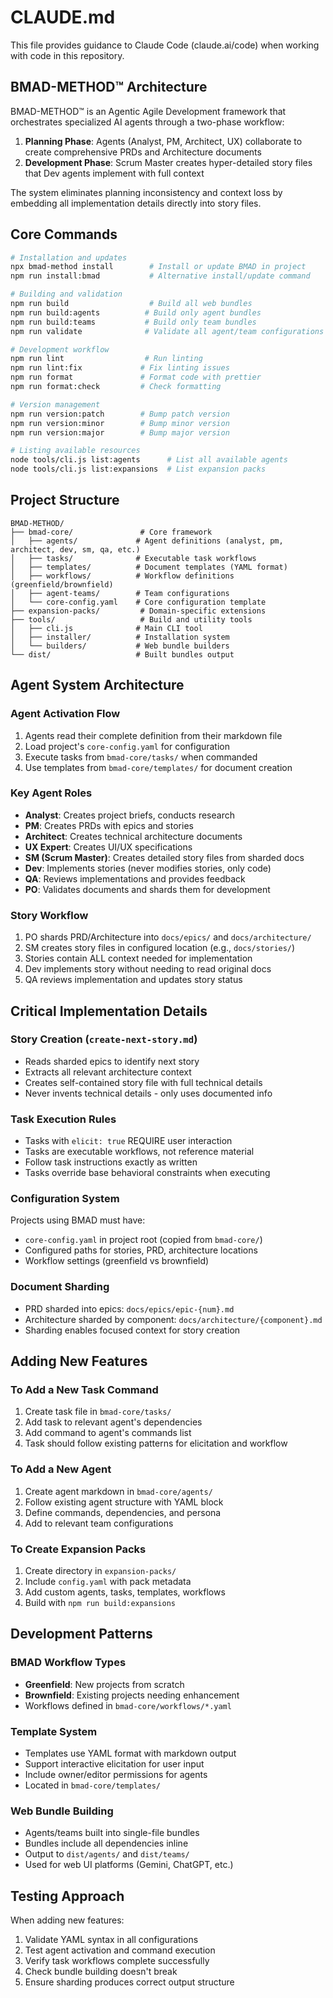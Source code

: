 # CLAUDE.md

This file provides guidance to Claude Code (claude.ai/code) when working with code in this repository.

## BMAD-METHOD™ Architecture

BMAD-METHOD™ is an Agentic Agile Development framework that orchestrates specialized AI agents through a two-phase workflow:

1. **Planning Phase**: Agents (Analyst, PM, Architect, UX) collaborate to create comprehensive PRDs and Architecture documents
2. **Development Phase**: Scrum Master creates hyper-detailed story files that Dev agents implement with full context

The system eliminates planning inconsistency and context loss by embedding all implementation details directly into story files.

## Core Commands

```bash
# Installation and updates
npx bmad-method install        # Install or update BMAD in project
npm run install:bmad           # Alternative install/update command

# Building and validation
npm run build                  # Build all web bundles
npm run build:agents          # Build only agent bundles
npm run build:teams           # Build only team bundles
npm run validate              # Validate all agent/team configurations

# Development workflow
npm run lint                  # Run linting
npm run lint:fix             # Fix linting issues
npm run format               # Format code with prettier
npm run format:check         # Check formatting

# Version management
npm run version:patch        # Bump patch version
npm run version:minor        # Bump minor version
npm run version:major        # Bump major version

# Listing available resources
node tools/cli.js list:agents      # List all available agents
node tools/cli.js list:expansions  # List expansion packs
```

## Project Structure

```
BMAD-METHOD/
├── bmad-core/               # Core framework
│   ├── agents/             # Agent definitions (analyst, pm, architect, dev, sm, qa, etc.)
│   ├── tasks/              # Executable task workflows
│   ├── templates/          # Document templates (YAML format)
│   ├── workflows/          # Workflow definitions (greenfield/brownfield)
│   ├── agent-teams/        # Team configurations
│   └── core-config.yaml    # Core configuration template
├── expansion-packs/         # Domain-specific extensions
├── tools/                   # Build and utility tools
│   ├── cli.js              # Main CLI tool
│   ├── installer/          # Installation system
│   └── builders/           # Web bundle builders
└── dist/                   # Built bundles output
```

## Agent System Architecture

### Agent Activation Flow

1. Agents read their complete definition from their markdown file
2. Load project's `core-config.yaml` for configuration
3. Execute tasks from `bmad-core/tasks/` when commanded
4. Use templates from `bmad-core/templates/` for document creation

### Key Agent Roles

- **Analyst**: Creates project briefs, conducts research
- **PM**: Creates PRDs with epics and stories
- **Architect**: Creates technical architecture documents
- **UX Expert**: Creates UI/UX specifications
- **SM (Scrum Master)**: Creates detailed story files from sharded docs
- **Dev**: Implements stories (never modifies stories, only code)
- **QA**: Reviews implementations and provides feedback
- **PO**: Validates documents and shards them for development

### Story Workflow

1. PO shards PRD/Architecture into `docs/epics/` and `docs/architecture/`
2. SM creates story files in configured location (e.g., `docs/stories/`)
3. Stories contain ALL context needed for implementation
4. Dev implements story without needing to read original docs
5. QA reviews implementation and updates story status

## Critical Implementation Details

### Story Creation (`create-next-story.md`)

- Reads sharded epics to identify next story
- Extracts all relevant architecture context
- Creates self-contained story file with full technical details
- Never invents technical details - only uses documented info

### Task Execution Rules

- Tasks with `elicit: true` REQUIRE user interaction
- Tasks are executable workflows, not reference material
- Follow task instructions exactly as written
- Tasks override base behavioral constraints when executing

### Configuration System

Projects using BMAD must have:

- `core-config.yaml` in project root (copied from `bmad-core/`)
- Configured paths for stories, PRD, architecture locations
- Workflow settings (greenfield vs brownfield)

### Document Sharding

- PRD sharded into epics: `docs/epics/epic-{num}.md`
- Architecture sharded by component: `docs/architecture/{component}.md`
- Sharding enables focused context for story creation

## Adding New Features

### To Add a New Task Command

1. Create task file in `bmad-core/tasks/`
2. Add task to relevant agent's dependencies
3. Add command to agent's commands list
4. Task should follow existing patterns for elicitation and workflow

### To Add a New Agent

1. Create agent markdown in `bmad-core/agents/`
2. Follow existing agent structure with YAML block
3. Define commands, dependencies, and persona
4. Add to relevant team configurations

### To Create Expansion Packs

1. Create directory in `expansion-packs/`
2. Include `config.yaml` with pack metadata
3. Add custom agents, tasks, templates, workflows
4. Build with `npm run build:expansions`

## Development Patterns

### BMAD Workflow Types

- **Greenfield**: New projects from scratch
- **Brownfield**: Existing projects needing enhancement
- Workflows defined in `bmad-core/workflows/*.yaml`

### Template System

- Templates use YAML format with markdown output
- Support interactive elicitation for user input
- Include owner/editor permissions for agents
- Located in `bmad-core/templates/`

### Web Bundle Building

- Agents/teams built into single-file bundles
- Bundles include all dependencies inline
- Output to `dist/agents/` and `dist/teams/`
- Used for web UI platforms (Gemini, ChatGPT, etc.)

## Testing Approach

When adding new features:

1. Validate YAML syntax in all configurations
2. Test agent activation and command execution
3. Verify task workflows complete successfully
4. Check bundle building doesn't break
5. Ensure sharding produces correct output structure
